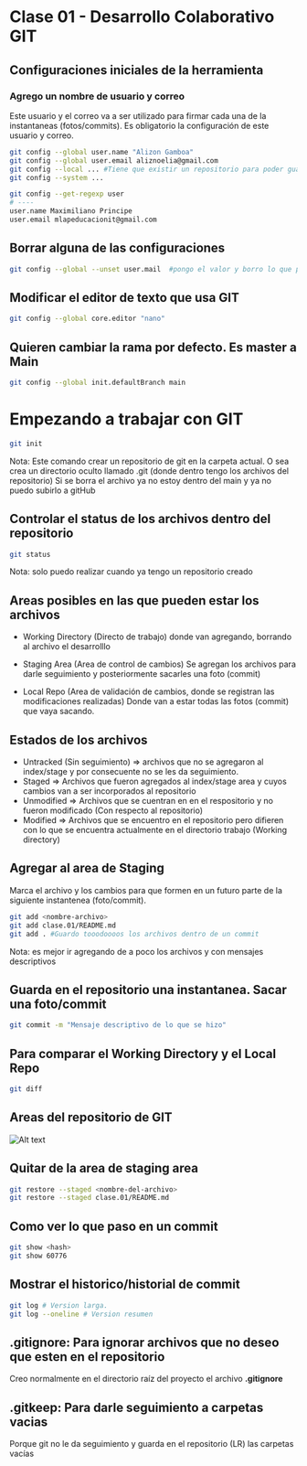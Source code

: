 # Clase 01 - Desarrollo Colaborativo GIT

## Configuraciones iniciales de la herramienta

### Agrego un nombre de usuario y correo
Este usuario y el correo va a ser utilizado para firmar cada una de la instantaneas (fotos/commits). Es obligatorio la configuración de este usuario y correo.

```sh
git config --global user.name "Alizon Gamboa"
git config --global user.email aliznoelia@gmail.com
git config --local ... #Tiene que existir un repositorio para poder guardar el user y el email
git config --system ...
```

```sh
git config --get-regexp user
# ----
user.name Maximiliano Principe
user.email mlapeducacionit@gmail.com
```

## Borrar alguna de las configuraciones

```sh
git config --global --unset user.mail  #pongo el valor y borro lo que puse
```

## Modificar el editor de texto que usa GIT

```sh
git config --global core.editor "nano"
```

## Quieren cambiar la rama por defecto. Es master a Main

```sh
git config --global init.defaultBranch main
```

# Empezando a trabajar con GIT

```sh
git init
```
Nota: Este comando crear un repositorio de git en la carpeta actual. O sea crea un directorio oculto llamado .git (donde dentro tengo los archivos del repositorio)
Si se borra el archivo ya no estoy dentro del main y ya no puedo subirlo a gitHub

## Controlar el status de los archivos dentro del repositorio

```sh
git status
```
Nota: solo puedo realizar cuando ya tengo un repositorio creado

## Areas posibles en las que pueden estar los archivos

* Working Directory (Directo de trabajo) donde van agregando, borrando al archivo el desarrolllo

* Staging Area (Area de control de cambios) Se agregan los archivos para darle seguimiento y posteriormente sacarles una foto (commit)

* Local Repo (Area de validación de cambios, donde se registran las modificaciones realizadas) Donde van a estar todas las fotos (commit) que vaya sacando.

## Estados de los archivos

* Untracked (Sin seguimiento) => archivos que no se agregaron al index/stage y por consecuente no se les da seguimiento.
* Staged => Archivos que fueron agregados al index/stage area y cuyos cambios van a ser incorporados al repositorio
* Unmodified => Archivos que se cuentran en en el respositorio y no fueron modificado (Con respecto al repositorio)
* Modified => Archivos que se encuentro en el repositorio pero difieren con lo que se encuentra actualmente en el directorio trabajo (Working directory)

## Agregar al area de Staging
Marca el archivo y los cambios para que formen en un futuro parte de la siguiente instantenea (foto/commit).

```sh
git add <nombre-archivo>
git add clase.01/README.md
git add . #Guardo tooodoooos los archivos dentro de un commit
```
Nota: es mejor ir agregando de a poco los archivos y con mensajes descriptivos

## Guarda en el repositorio una instantanea. Sacar una foto/commit

```sh
git commit -m "Mensaje descriptivo de lo que se hizo"
```

## Para comparar el Working Directory y el Local Repo

```sh
git diff
```

## Areas del repositorio de GIT

![Alt text](image.png)

## Quitar de la area de staging area

```sh
git restore --staged <nombre-del-archivo>
git restore --staged clase.01/README.md
```

## Como ver lo que paso en un commit

```sh
git show <hash>
git show 60776
```

## Mostrar el historico/historial de commit 

```sh
git log # Version larga.
git log --oneline # Version resumen
```

## .gitignore: Para ignorar archivos que no deseo que esten en el repositorio

Creo normalmente en el directorio raíz del proyecto el archivo **.gitignore**

## .gitkeep: Para darle seguimiento a carpetas vacias

Porque git no le da seguimiento y guarda en el repositorio (LR) las carpetas vacías


 